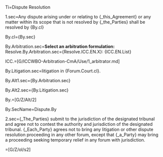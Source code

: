 Ti=Dispute Resolution

1.sec=Any dispute arising under or relating to {_this_Agreement} or any matter within its scope that is not resolved by {_the_Parties} shall be resolved by {By.cl}

By.cl={By.sec}


By.Arbitration.sec=<b>Select an arbitration formulation:</b> Resolve.By.Arbitration.sec={Resolve.ICC.EN.X}: {ICC.EN.List}

ICC.=[G/ICCWBO-Arbitration-CmA/Use/1_arbitrator.md]

By.Litigation.sec=litigation in {Forum.Court.cl}.

By.Alt1.sec={By.Arbitration.sec}

By.Alt2.sec={By.Litigation.sec}

By.=[G/Z/Alt/2] 

By.SecName=Dispute.By

2.sec={_The_Parties} submit to the jurisdiction of the designated tribunal and agree not to contest the authority and jurisdiction of the designated tribunal.  {_Each_Party} agrees not to bring any litigation or other dispute resolution proceeding in any other forum, except that {_a_Party} may bring a proceeding seeking temporary relief in any forum with jurisdiction.

=[G/Z/ol/s2]